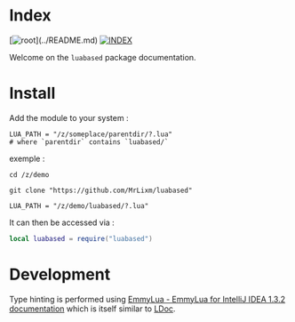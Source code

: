 # Index

[![root](https://img.shields.io/badge/back_to_root-536362?)](../README.md)
[![INDEX](https://img.shields.io/badge/index-blue?labelColor=blue)](INDEX.md)

Welcome on the `luabased` package documentation.

# Install

Add the module to your system :

```shell
LUA_PATH = "/z/someplace/parentdir/?.lua"
# where `parentdir` contains `luabased/`
```

exemple :

```shell
cd /z/demo

git clone "https://github.com/MrLixm/luabased"

LUA_PATH = "/z/demo/luabased/?.lua"
```

It can then be accessed via :

```lua
local luabased = require("luabased")
```

# Development

Type hinting is performed using [EmmyLua - EmmyLua for IntelliJ IDEA 1.3.2 documentation](https://emmylua.github.io/index.html)
which is itself similar to [LDoc](https://stevedonovan.github.io/ldoc/manual/doc.md.html).